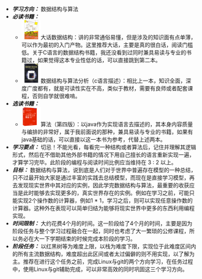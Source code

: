 * ***学习方向：*** 数据结构与算法
* ***必读书籍：***
	* ![](../pic/ds2.jpg)大话数据结构：讲的非常通俗易懂，但是涉及的知识面有点单薄，可以作为最初的入门产物。这里推荐大话，主要是真的很白话，阅读门槛低。关于C语言的数据结构书籍，我还没看到过同时兼具易读与专业的书籍过，如果觉得这本专业性低的话，可以直接跳到第二本。
	* ![](../pic/ds3.jpg)数据结构与算法分析（c语言描述）：相比上一本，知识全面，深度广度都有，就是可读性实在不高，类似于教材，需要有良师或者配套课程，否则自学就很难啃。
* ***选读书籍：***
	* ![](../pic/ds1.jpg)算法（第四版）：以java作为实现语言去描述的，其本身内容质量与编排的非常好，属于我前面说的那种，兼具易读与专业的书籍，如果有java基础的话，可以直接以这一本书为参考，代替上述两本。
* ***学习要点：*** 切忌！不能光看，每看完一种结构或者算法后，记住并理解其逻辑形式，然后在不借助其他外部书籍的情况下用自己擅长的语言重新实现一遍，才算学习完毕。此阶段的编程与阅读时间比例应当维持在 3 : 2 以上。
* ***目标：*** 数据结构与算法，说到底是人们对于世界中普遍存在模型的一种总结，只不过最开始大家是通过丰富的实践去总结模型，而现在是直接学习模型，再去发现现实世界中其对应的实例，因此学完数据结构与算法，最重要的收获应当是此时能够去实现更多的，真实世界存在的实例。例如在学习之前，可能只能实现2个操作数的计算器，例如1 * 1，学习之后，则可以实现任意操作数的计算器。这种外在表现可以简单归结为能够将现实世界中更多的东西利用编程实现。
* ***时间限制：*** 大约花费4个月的时间。这一阶段给了4个月的时间，主要是因为阶段任务与整个学习过程融合在一起，同时也考虑了大一繁琐的公修课程，所以务必在大一下学期结束的时候完成本阶段的学习。
* ***阶段任务：*** 以红黑树等为难度上限，以栈为难度下限，实现位于此难度区间内的所有主流数据结构，难度超出此区间或者太过偏僻的则不用实现，以了解为主。推荐在进行这个任务之前，完成Linux与git的两个方向学习，在任务过程中，使用Linux与git辅助完成，可以非常高效的同时巩固这三个学习方向。
